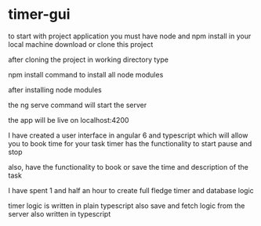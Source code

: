 # timer-gui


to start with project application you must have node and npm install in your local machine download or clone this project

after cloning the project in working directory type

npm install command to install all node modules

after installing node modules

the ng serve command will start the server

the app will be live on localhost:4200 

I have created a user interface in angular 6 and typescript which will allow you to book time for your task
timer has the functionality to start pause and stop 

also, have the functionality to book or save the time and description of the task 

I have spent 1 and half an hour to create full fledge timer and database logic 

timer logic is written in plain typescript also save and fetch logic from the server also written in typescript
